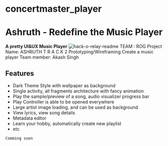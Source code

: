# concertmaster_player
# Ashruth - Redefine the Music Player
**A pretty UI&UX Music Player**
![hack-o-relay-readme](https://user-images.githubusercontent.com/90858515/170770385-64ad5339-0ffe-4f56-b439-73af3c9479d8.png)
TEAM : ROG
Project Name: ASHRUTH
T R A C K 2
Prototyping/Wireframing
Create a music player
Team member: Akash Singh 
## Features
* Dark Theme Style with wallpaper as background
* Single activity, all fragments architecture with fancy animation
* Play the sample/preview of a song, audio visualizer progress bar
* Play Controller is able to be opened everywhere
* Large artist image loading, and can be used as background
* View lyrics, view song details
* Metadata editor
* Learn your hobby, automatically create new playlist
* etc
<!-- 
### Installing
The app will be available in Google Play Store soon. -->
```
Comming soon
```

<!-- 
## Screenshots
</br>
<div align="center">
   <table align="center" border="0" >
  <tr>
    <td>
<img width="360"
src="https://user-images.githubusercontent.com/33343210/61610738-2c46aa80-ac84-11e9-80fa-bbe8c6d4119a.png"/>
       <td><img width="360"
src="https://user-images.githubusercontent.com/33343210/61610968-c3abfd80-ac84-11e9-9c8a-7ac5c9e257ff.jpg"/>
    </td>
     <td> <img width="360"
src="https://user-images.githubusercontent.com/33343210/61610657-edb0f000-ac83-11e9-8b89-eb205d8ac518.png"/></td>
  </table>
  </div>
</br>
<div align="center">
  <table align="center" border="0" >
  <tr>
    <td> <img width="360"
src="https://user-images.githubusercontent.com/33343210/61611561-45e8f180-ac86-11e9-932a-d0cbcd388048.png"/></td>
     <td> <img width="360"
src="https://user-images.githubusercontent.com/33343210/61611407-e38ff100-ac85-11e9-8b70-f083436cf3d4.png"/></td>
     <td> <img width="360"
src="https://user-images.githubusercontent.com/33343210/61611355-c6f3b900-ac85-11e9-9b0c-c3c3a4734474.png"/></td>
  </tr>
</table>
  </div>
</br>
<div align="center">
  <table align="center" border="0" >
  <tr>
    <td> <img width="360"
src="https://user-images.githubusercontent.com/33343210/61610594-c3f7c900-ac83-11e9-8ccf-1a6d989631d2.png"/></td>
    <td> <img width="360"
src="https://user-images.githubusercontent.com/33343210/61611516-2d78d700-ac86-11e9-9187-c53e91a2b891.png"/></td>
     <td> <img width="360"
src="https://user-images.githubusercontent.com/33343210/61764970-4eb40180-ae05-11e9-9903-241fa144582b.png"/></td>
  </tr>
</table>
  </div>
</br>
 -->
